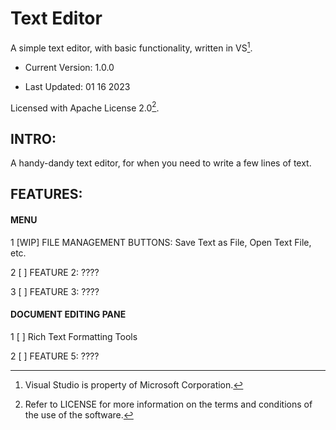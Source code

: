 # Text Editor
A simple text editor, with basic functionality, written in VS[^1].

- Current Version: 1.0.0

- Last Updated: 01 16 2023

Licensed with Apache License 2.0[^2].

## INTRO:

A handy-dandy text editor, for when you need to write a few lines of text.

## FEATURES:

#### MENU

1 [WIP] FILE MANAGEMENT BUTTONS: Save Text as File, Open Text File, etc.

2 [ ] FEATURE 2: ????

3 [ ] FEATURE 3: ????

#### DOCUMENT EDITING PANE

1 [ ] Rich Text Formatting Tools

2 [ ] FEATURE 5: ????


[^1]: Visual Studio is property of Microsoft Corporation.

[^2]: Refer to LICENSE for more information on the terms and conditions of the use of the software.
